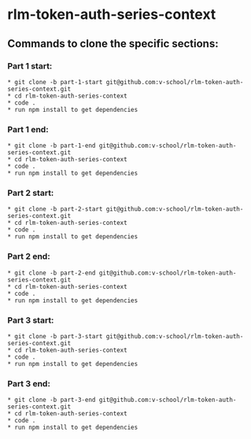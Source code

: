 # rlm-token-auth-series-context

## Commands to clone the specific sections:
  ### Part 1 start:
    * git clone -b part-1-start git@github.com:v-school/rlm-token-auth-series-context.git
    * cd rlm-token-auth-series-context
    * code .
    * run npm install to get dependencies

  ### Part 1 end:
    * git clone -b part-1-end git@github.com:v-school/rlm-token-auth-series-context.git
    * cd rlm-token-auth-series-context
    * code .
    * run npm install to get dependencies

  ### Part 2 start:
    * git clone -b part-2-start git@github.com:v-school/rlm-token-auth-series-context.git
    * cd rlm-token-auth-series-context
    * code .
    * run npm install to get dependencies

  ### Part 2 end:
    * git clone -b part-2-end git@github.com:v-school/rlm-token-auth-series-context.git
    * cd rlm-token-auth-series-context
    * code .
    * run npm install to get dependencies

  ### Part 3 start:
    * git clone -b part-3-start git@github.com:v-school/rlm-token-auth-series-context.git
    * cd rlm-token-auth-series-context
    * code .
    * run npm install to get dependencies

  ### Part 3 end:
    * git clone -b part-3-end git@github.com:v-school/rlm-token-auth-series-context.git
    * cd rlm-token-auth-series-context
    * code .
    * run npm install to get dependencies
